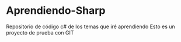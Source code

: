 # Aprendiendo-Sharp
Repositorio de código c# de los temas que iré aprendiendo
Esto es un proyecto de prueba con GIT
